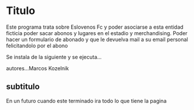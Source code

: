 # Titulo

Este programa trata sobre Eslovenos Fc y poder asociarse a esta entidad ficticia poder sacar abonos y lugares en el estadio y merchandising. Poder hacer un formulario de abonado y que le devuelva mail a su email personal felicitandolo por el abono

Se instala de la siguiente
y se ejecuta...

autores...Marcos Kozelnik


## subtitulo

En un futuro cuando este terminado ira todo lo que tiene la pagina
